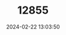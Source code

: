 ---
title: "12855"
category: "Massoutiera mzabi"
draft: false
date: 2024-02-22 13:03:50
languages:
  English: ["Mzab Gundi"]
---